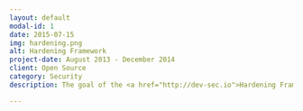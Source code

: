 ```yaml
---
layout: default
modal-id: 1
date: 2015-07-15
img: hardening.png
alt: Hardening Framework
project-date: August 2013 - December 2014
client: Open Source
category: Security
description: The goal of the <a href="http://dev-sec.io">Hardening Framework</a> is simply to create a common layer for hardening operating systems and services easily and without interference. Even if you aren't knee-deep in configuration manuals for services or the latest security recommendations, you will be able to implement and use this framework with ease.

---
```

